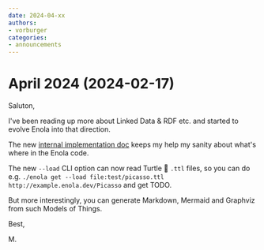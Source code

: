 ```yaml
---
date: 2024-04-xx
authors:
- vorburger
categories:
- announcements
---
```


# April 2024 (2024-02-17)

Saluton,

I've been reading up more about Linked Data & RDF etc. and started to evolve Enola into that direction.

The new [internal implementation doc](../../dev/implementation.md) keeps my help my sanity about what's where in the Enola code.

The new `--load` CLI option can now read Turtle 🐢 `.ttl` files, so you can do e.g. `./enola get --load file:test/picasso.ttl http://example.enola.dev/Picasso` and get TODO.

<!-- TODO Link to /use/ doc with example about how to do this - or perhaps simply point to models/build.bash -->

But more interestingly, you can generate Markdown, Mermaid and Graphviz from such Models of Things.

<!-- TODO Link to https://docs.enola.dev/models/ once it's live, saying ' .... "dog fooding" 🐶 ..." -->

Best,

M.
